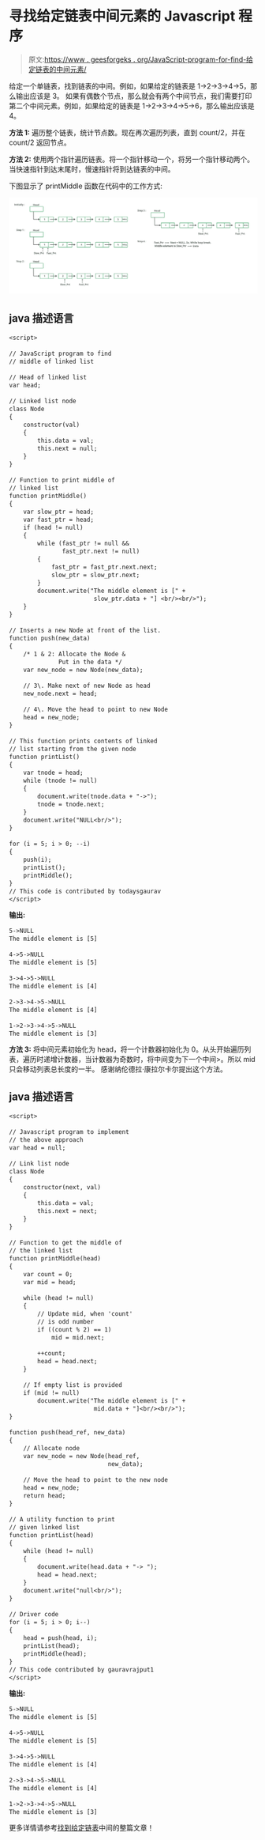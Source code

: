 # 寻找给定链表中间元素的 Javascript 程序

> 原文:[https://www . geesforgeks . org/JavaScript-program-for-find-给定链表的中间元素/](https://www.geeksforgeeks.org/javascript-program-for-finding-the-middle-element-of-a-given-linked-list/)

给定一个单链表，找到链表的中间。例如，如果给定的链表是 1->2->3->4->5，那么输出应该是 3。
如果有偶数个节点，那么就会有两个中间节点，我们需要打印第二个中间元素。例如，如果给定的链表是 1->2->3->4->5->6，那么输出应该是 4。

**方法 1:**
遍历整个链表，统计节点数。现在再次遍历列表，直到 count/2，并在 count/2 返回节点。

**方法 2:**
使用两个指针遍历链表。将一个指针移动一个，将另一个指针移动两个。当快速指针到达末尾时，慢速指针将到达链表的中间。

下图显示了 printMiddle 函数在代码中的工作方式:

![middle-of-a-given-linked-list-in-C-and-Java1](img/493d25a626ee5c18546ea813c81295e6.png)

## java 描述语言

```
<script>

// JavaScript program to find
// middle of linked list

// Head of linked list
var head;

// Linked list node
class Node
{
    constructor(val)
    {
        this.data = val;
        this.next = null;
    }
}

// Function to print middle of
// linked list
function printMiddle()
{
    var slow_ptr = head;
    var fast_ptr = head;
    if (head != null)
    {
        while (fast_ptr != null &&
               fast_ptr.next != null)
        {
            fast_ptr = fast_ptr.next.next;
            slow_ptr = slow_ptr.next;
        }
        document.write("The middle element is [" +
                        slow_ptr.data + "] <br/><br/>");
    }
}

// Inserts a new Node at front of the list.
function push(new_data)
{
    /* 1 & 2: Allocate the Node &
              Put in the data */
    var new_node = new Node(new_data);

    // 3\. Make next of new Node as head
    new_node.next = head;

    // 4\. Move the head to point to new Node
    head = new_node;
}

// This function prints contents of linked
// list starting from the given node
function printList()
{
    var tnode = head;
    while (tnode != null)
    {
        document.write(tnode.data + "->");
        tnode = tnode.next;
    }
    document.write("NULL<br/>");
}

for (i = 5; i > 0; --i)
{
    push(i);
    printList();
    printMiddle();
}
// This code is contributed by todaysgaurav
</script>
```

**输出:**

```
5->NULL
The middle element is [5]

4->5->NULL
The middle element is [5]

3->4->5->NULL
The middle element is [4]

2->3->4->5->NULL
The middle element is [4]

1->2->3->4->5->NULL
The middle element is [3]
```

**方法 3:**
将中间元素初始化为 head，将一个计数器初始化为 0。从头开始遍历列表，遍历时递增计数器，当计数器为奇数时，将中间变为下一个中间>。所以 mid 只会移动列表总长度的一半。
感谢纳伦德拉·康拉尔卡尔提出这个方法。

## java 描述语言

```
<script>

// Javascript program to implement
// the above approach
var head = null;

// Link list node
class Node
{
    constructor(next, val)
    {
        this.data = val;
        this.next = next;
    }
}

// Function to get the middle of
// the linked list
function printMiddle(head)
{
    var count = 0;
    var mid = head;

    while (head != null)
    {
        // Update mid, when 'count'
        // is odd number
        if ((count % 2) == 1)
            mid = mid.next;

        ++count;
        head = head.next;
    }

    // If empty list is provided
    if (mid != null)
        document.write("The middle element is [" +
                        mid.data + "]<br/><br/>");
}

function push(head_ref, new_data)
{
    // Allocate node
    var new_node = new Node(head_ref,
                            new_data);

    // Move the head to point to the new node
    head = new_node;
    return head;
}

// A utility function to print
// given linked list
function printList(head)
{
    while (head != null)
    {
        document.write(head.data + "-> ");
        head = head.next;
    }
    document.write("null<br/>");
}

// Driver code
for (i = 5; i > 0; i--)
{
    head = push(head, i);
    printList(head);
    printMiddle(head);
}
// This code contributed by gauravrajput1
</script>
```

**输出:**

```
5->NULL
The middle element is [5]

4->5->NULL
The middle element is [5]

3->4->5->NULL
The middle element is [4]

2->3->4->5->NULL
The middle element is [4]

1->2->3->4->5->NULL
The middle element is [3]
```

更多详情请参考[找到给定链表](https://www.geeksforgeeks.org/write-a-c-function-to-print-the-middle-of-the-linked-list/)中间的整篇文章！
